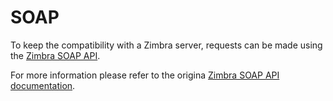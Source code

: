 SOAP
====
To keep the compatibility with a Zimbra server, requests can be made using the [Zimbra SOAP API][1].

For more information please refer to the origina [Zimbra SOAP API documentation][2].

[1]: https://wiki.zimbra.com/wiki/SOAP_API_Reference_Material_Beginning_with_ZCS_8
[2]: https://files.zimbra.com/docs/soap_api/8.8.8/api-reference/index.html
